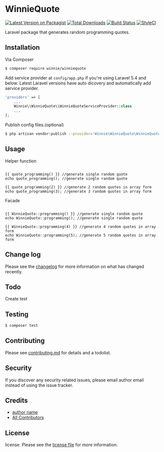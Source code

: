 # WinnieQuote

[![Latest Version on Packagist][ico-version]][link-packagist]
[![Total Downloads][ico-downloads]][link-downloads]
[![Build Status][ico-travis]][link-travis]
[![StyleCI][ico-styleci]][link-styleci]

Laravel package that generates random programming quotes.

## Installation

Via Composer

``` bash
$ composer require winnie/winniequote
```
Add service provider at `config/app.php` if you're using Laravel 5.4 and below. Latest Laravel versions have auto dicovery and automatically add service provider.

```php
'providers' => [
    ...
    Winnie\\WinnieQuote\\WinnieQuoteServiceProvider::class
    ...
];
```
Publish config files.(optional)
```sh
$ php artisan vendor:publish --provider='Winnie\WinnieQuote\WinnieQuoteServiceProvider'
```

## Usage

Helper function
```blade

{{ quote_programming() }} //generate single random quote 
echo quote_programming(); //generate single random quote

{{ quote_programming(2) }} //generate 2 random quotes in array form 
echo quote_programming(3); //generate 3 random quotes in array form
```
Facade
```blade

{{ WinnieQuote::programming() }} //generate single random quote 
echo WinnieQuote::programming(); //generate single random quote

{{ WinnieQuote::programming(4) }} //generate 4 random quotes in array form
echo WinnieQuote::programming(5); //generate 5 random quotes in array form
```

## Change log

Please see the [changelog](changelog.md) for more information on what has changed recently.

## Todo

Create test

## Testing

``` bash
$ composer test
```

## Contributing

Please see [contributing.md](contributing.md) for details and a todolist.

## Security

If you discover any security related issues, please email author email instead of using the issue tracker.

## Credits

- [author name][link-author]
- [All Contributors][link-contributors]

## License

license. Please see the [license file](license.md) for more information.

[ico-version]: https://img.shields.io/packagist/v/winnie/winniequote.svg?style=flat-square
[ico-downloads]: https://img.shields.io/packagist/dt/winnie/winniequote.svg?style=flat-square
[ico-travis]: https://img.shields.io/travis/winnie/winniequote/master.svg?style=flat-square
[ico-styleci]: https://styleci.io/repos/12345678/shield

[link-packagist]: https://packagist.org/packages/winnie/winniequote
[link-downloads]: https://packagist.org/packages/winnie/winniequote
[link-travis]: https://travis-ci.org/winnie/winniequote
[link-styleci]: https://styleci.io/repos/12345678
[link-author]: https://github.com/winex01
[link-contributors]: ../../contributors
